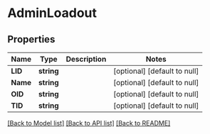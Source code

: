 # AdminLoadout

## Properties

Name | Type | Description | Notes
------------ | ------------- | ------------- | -------------
**LID** | **string** |  | [optional] [default to null]
**Name** | **string** |  | [optional] [default to null]
**OID** | **string** |  | [optional] [default to null]
**TID** | **string** |  | [optional] [default to null]

[[Back to Model list]](../README.md#documentation-for-models) [[Back to API list]](../README.md#documentation-for-api-endpoints) [[Back to README]](../README.md)

